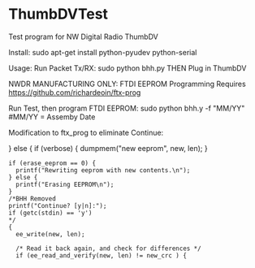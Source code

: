 # ThumbDVTest
Test program for NW Digital Radio ThumbDV

Install:
sudo apt-get install python-pyudev python-serial

Usage:
Run Packet Tx/RX:
sudo python bhh.py
THEN Plug in ThumbDV

NWDR MANUFACTURING ONLY:
FTDI EEPROM Programming Requires https://github.com/richardeoin/ftx-prog

Run Test, then program FTDI EEPROM:
sudo python bhh.y -f "MM/YY" #MM/YY = Assemby Date

Modification to ftx_prog to eliminate Continue:

 } else {
    if (verbose) { dumpmem("new eeprom", new, len); }

    if (erase_eeprom == 0) {
      printf("Rewriting eeprom with new contents.\n");
    } else {
      printf("Erasing EEPROM\n");
    }
    /*BHH Removed
    printf("Continue? [y|n]:");
    if (getc(stdin) == 'y')
    */
    {
      ee_write(new, len);

      /* Read it back again, and check for differences */
      if (ee_read_and_verify(new, len) != new_crc ) {

